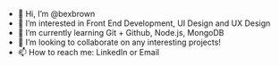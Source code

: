 - 👋 Hi, I’m @bexbrown
- 👀 I’m interested in Front End Development, UI Design and UX Design
- 🌱 I’m currently learning Git + Github, Node.js, MongoDB
- 💞️ I’m looking to collaborate on any interesting projects!
- 📫 How to reach me: LinkedIn or Email 

<!---
bexbrown/bexbrown is a ✨ special ✨ repository because its `README.md` (this file) appears on your GitHub profile.
You can click the Preview link to take a look at your changes.
--->
